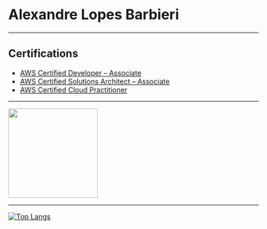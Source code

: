 # Alexandre Lopes Barbieri
---

## Certifications
- <a href="https://www.credly.com/badges/1e566fab-7825-450a-8441-8135ac1a2104">AWS Certified Developer – Associate</a>
- <a href="https://www.credly.com/badges/f1fc4383-2dbe-4880-8ec9-d2f5f8ee2996">AWS Certified Solutions Architect – Associate</a>
- <a href="https://www.credly.com/badges/bdcba149-41a1-41e1-b139-a20290a6e4f0">AWS Certified Cloud Practitioner</a>

---

<img height="180em" src="https://github-readme-stats.vercel.app/api?username=alebarbieri1&show_icons=true&hide_border=true&&count_private=true&include_all_commits=true" />

---

[![Top Langs](https://github-readme-stats.vercel.app/api/top-langs/?username=alebarbieri1&layout=compact)](https://github.com/anuraghazra/github-readme-stats)


<!--
**alebarbieri1/alebarbieri1** is a ✨ _special_ ✨ repository because its `README.md` (this file) appears on your GitHub profile.

Here are some ideas to get you started:

- 🔭 I’m currently working on ...
- 🌱 I’m currently learning ...
- 👯 I’m looking to collaborate on ...
- 🤔 I’m looking for help with ...
- 💬 Ask me about ...
- 📫 How to reach me: ...
- 😄 Pronouns: ...
- ⚡ Fun fact: ...
-->
